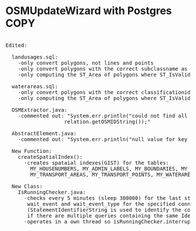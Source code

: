 # OSMUpdateWizard with Postgres COPY










<pre>

Edited: <br>
  landusages.sql: 
    -only convert polygons, not lines and points 
    -only convert polygons with the correct subclassname as specified by OSM 
    -only computing the ST_Area of polygons where ST_IsValid = '1' (true), preventing negative Areas so the conversion doesnt fail 
    
  waterareas.sql: 
    -only convert polygons with the correct classificationid 
    -only computing the ST_Area of polygons where ST_IsValid = '1' (true), preventing negative Areas so the conversion doesnt fail 
    
  OSMExtractor.java:
    -commented out: "System.err.println("could not find all members of relation (ok when not importing whole world): osm_id: " +   
                   relation.getOSMIDString());" 
                   
  AbstractElement.java: 
    -commented out: "System.err.println("null value for key (when deserializing attributes): " + key);"
    
  New Function:
    createSpatialIndex():
      -creates spataial indexes(GIST) for the tables: 
        MY_HOUSENUMBERS, MY_ADMIN_LABELS, MY_BOUNDARIES, MY_BUILDINGS, MY_AMENITIES, MY_LANDUSAGES, MY_PLACES, MY_ROADS, 
        MY_TRANSPORT_AREAS, MY_TRANSPORT_POINTS, MY_WATERAREA, MY_WATERWAYS for geometry column
  
  New Class: 
    IsRunningChecker.java:
      -checks every 5 minutes (sleep 300000) for the last state_change, PID and depending on postgreversion waiting or
       wait_event and wait_event_type for the specified connection parameters and StatementIdentifierString
       (StatementIdentifierString is used to identify the correct query if multiple queries are running on the server at the same time,
       if there are multiple queries containing the same IdentifierString the IsRunningChecker cant determine which is the right one you        you want information about)
      -operates in a own thread so isRunningChecker.interrupt() must be called after sql statement is finished 
  </pre>    
      
      
    
  
  
  
  
    
        
